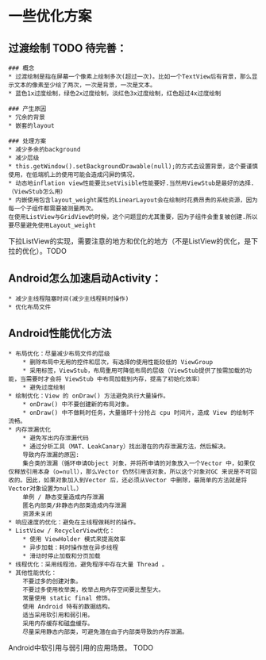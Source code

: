 # 一些优化方案

## 过渡绘制 TODO 待完善：
    ### 概念
    * 过渡绘制是指在屏幕一个像素上绘制多次(超过一次)。比如一个TextView后有背景，那么显示文本的像素至少绘了两次，一次是背景，一次是文本。
    * 蓝色1x过度绘制，绿色2x过度绘制，淡红色3x过度绘制，红色超过4x过度绘制

    ### 产生原因
    * 冗余的背景
    * 嵌套的layout

    ### 处理方案
    * 减少多余的background
    * 减少层级
    * this.getWindow().setBackgroundDrawable(null);的方式去设置背景，这个要谨慎使用，在低端机上的使用可能会造成闪屏的情况，
    * 动态地inflation view性能要比setVisible性能要好.当然用ViewStub是最好的选择.（ViewStub怎么用）
    * 内嵌使用包含layout_weight属性的LinearLayout会在绘制时花费昂贵的系统资源，因为每一个子组件都需要被测量两次。
    在使用ListView与GridView的时候，这个问题显的尤其重要，因为子组件会重复被创建.所以要尽量避免使用Layout_weight

下拉ListView的实现，需要注意的地方和优化的地方（不是ListView的优化，是下拉的优化）。TODO

## Android怎么加速启动Activity：
    * 减少主线程阻塞时间(减少主线程耗时操作)
    * 优化布局文件

## Android性能优化方法
    * 布局优化：尽量减少布局文件的层级
        * 删除布局中无用的控件和层次，有选择的使用性能较低的 ViewGroup
        * 采用标签，ViewStub，布局重用可降低布局的层级（ViewStub提供了按需加载的功能，当需要时才会将 ViewStub 中布局加载到内存，提高了初始化效率）
        * 避免过度绘制
    * 绘制优化：View 的 onDraw() 方法避免执行大量操作。
        * onDraw() 中不要创建新的布局对象。
        * onDraw() 中不做耗时任务，大量循环十分抢占 cpu 时间片，造成 View 的绘制不流畅。
    * 内存泄漏优化
        * 避免写出内存泄漏代码
        * 通过分析工具（MAT、LeakCanary）找出潜在的内存泄漏方法，然后解决。
        导致内存泄漏的原因:
        集合类的泄漏（循环申请Object 对象，并将所申请的对象放入一个Vector 中，如果仅仅释放引用本身（o=null），那么Vector 仍然引用该对象，所以这个对象对GC 来说是不可回收的。因此，如果对象加入到Vector 后，还必须从Vector 中删除，最简单的方法就是将Vector对象设置为null。）
        单例 / 静态变量造成内存泄漏
        匿名内部类/非静态内部类造成内存泄漏
        资源未关闭
    * 响应速度的优化：避免在主线程做耗时的操作。
    * ListView / RecyclerView优化：
        * 使用 ViewHolder 模式来提高效率
        * 异步加载：耗时操作放在异步线程
        * 滑动时停止加载和分页加载
    * 线程优化：采用线程池，避免程序中存在大量 Thread 。
    * 其他性能优化：
        不要过多的创建对象。
        不要过多使用枚举类，枚举占用内存空间要比整型大。
        常量使用 static final 修饰。
        使用 Android 特有的数据结构。
        适当采用软引用和弱引用。
        采用内存缓存和磁盘缓存。
        尽量采用静态内部类，可避免潜在由于内部类导致的内存泄漏。

Android中软引用与弱引用的应用场景。 TODO

